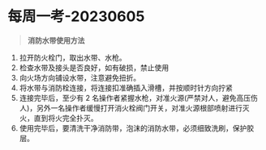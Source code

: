 # 每周一考-20230605

> **消防水带使用方法**

1. 拉开防火栓门，取出水带、水枪。
2. 检查水带及接头是否良好，如有破损，禁止使用
3. 向火场方向铺设水带，注意避免扭折。
4. 将水带与消防栓连接，将连接扣准确插入滑槽，并按顺时针方向拧紧
5. 连接完毕后，至少有 2 名操作者紧握水枪，对准火源(严禁对人，避免高压伤人)，另外一名操作者缓慢打开消火栓阀门开关，对准火源根部喷射进行灭火，直到将火完全扑灭。
6. 使用完毕后，要清洗干净消防带，泡沫的消防水带，必须细致洗刷，保护胶层。
